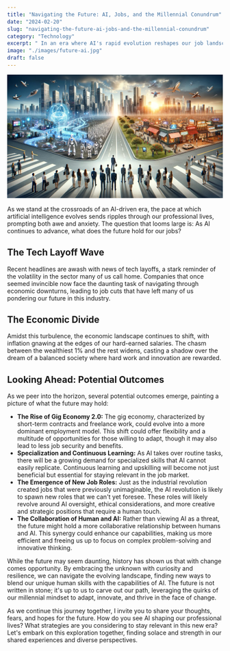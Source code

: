 ```yaml
---
title: "Navigating the Future: AI, Jobs, and the Millennial Conundrum"
date: "2024-02-20"
slug: "navigating-the-future-ai-jobs-and-the-millennial-conundrum"
category: "Technology"
excerpt: " In an era where AI's rapid evolution reshapes our job landscape, a 35-year-old millennial developer reflects on the future of work amidst tech layoffs, economic uncertainties, and the widening wealth gap."
image: "./images/future-ai.jpg"
draft: false
---
```


![The future of AI and tech](./images/future-ai.jpg)

<div class="prose prose-lg max-w-none mt-10">

  As we stand at the crossroads of an AI-driven era, the pace at which artificial intelligence evolves sends ripples through our professional lives, prompting both awe and anxiety. The question that looms large is: As AI continues to advance, what does the future hold for our jobs?

  ## The Tech Layoff Wave
  
  Recent headlines are awash with news of tech layoffs, a stark reminder of the volatility in the sector many of us call home. Companies that once seemed invincible now face the daunting task of navigating through economic downturns, leading to job cuts that have left many of us pondering our future in this industry.

  ## The Economic Divide
  
  Amidst this turbulence, the economic landscape continues to shift, with inflation gnawing at the edges of our hard-earned salaries. The chasm between the wealthiest 1% and the rest widens, casting a shadow over the dream of a balanced society where hard work and innovation are rewarded.

  ## Looking Ahead: Potential Outcomes
  
  As we peer into the horizon, several potential outcomes emerge, painting a picture of what the future may hold:

  - **The Rise of Gig Economy 2.0:** The gig economy, characterized by short-term contracts and freelance work, could evolve into a more dominant employment model. This shift could offer flexibility and a multitude of opportunities for those willing to adapt, though it may also lead to less job security and benefits.
  - **Specialization and Continuous Learning:** As AI takes over routine tasks, there will be a growing demand for specialized skills that AI cannot easily replicate. Continuous learning and upskilling will become not just beneficial but essential for staying relevant in the job market.
  - **The Emergence of New Job Roles:** Just as the industrial revolution created jobs that were previously unimaginable, the AI revolution is likely to spawn new roles that we can't yet foresee. These roles will likely revolve around AI oversight, ethical considerations, and more creative and strategic positions that require a human touch.
  - **The Collaboration of Human and AI:** Rather than viewing AI as a threat, the future might hold a more collaborative relationship between humans and AI. This synergy could enhance our capabilities, making us more efficient and freeing us up to focus on complex problem-solving and innovative thinking.

  While the future may seem daunting, history has shown us that with change comes opportunity. By embracing the unknown with curiosity and resilience, we can navigate the evolving landscape, finding new ways to blend our unique human skills with the capabilities of AI. The future is not written in stone; it's up to us to carve out our path, leveraging the quirks of our millennial mindset to adapt, innovate, and thrive in the face of change.

  As we continue this journey together, I invite you to share your thoughts, fears, and hopes for the future. How do you see AI shaping our professional lives? What strategies are you considering to stay relevant in this new era? Let's embark on this exploration together, finding solace and strength in our shared experiences and diverse perspectives.
</div>